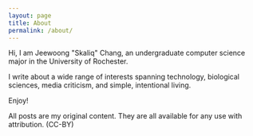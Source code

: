 ```yaml
---
layout: page
title: About
permalink: /about/
---
```


Hi, I am Jeewoong "Skaliq" Chang, an undergraduate computer science major in the University of Rochester. 

I write about a wide range of interests spanning technology, biological sciences, media criticism, and simple, intentional living. 

Enjoy!

All posts are my original content. They are all available for any use with attribution. (CC-BY)
